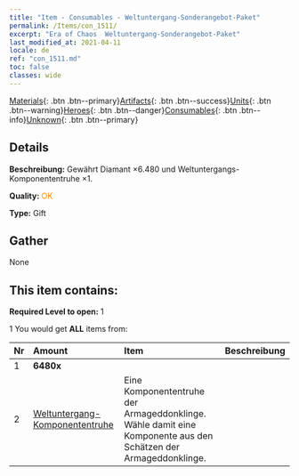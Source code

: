 ```yaml
---
title: "Item - Consumables - Weltuntergang-Sonderangebot-Paket"
permalink: /Items/con_1511/
excerpt: "Era of Chaos  Weltuntergang-Sonderangebot-Paket"
last_modified_at: 2021-04-11
locale: de
ref: "con_1511.md"
toc: false
classes: wide
---
```

 [Materials](/de/Items/){: .btn .btn--primary}[Artifacts](/de/Items/Artifacts/){: .btn .btn--success}[Units](/de/Items/Units/){: .btn .btn--warning}[Heroes](/de/Items/Heroes/){: .btn .btn--danger}[Consumables](/de/Items/Consumables/){: .btn .btn--info}[Unknown](/de/Items/Unknown/){: .btn .btn--primary}

## Details
 **Beschreibung:** Gewährt Diamant ×6.480 und Weltuntergangs-Komponententruhe ×1.

 **Quality:** <span style="color: #FF8C00">OK</span>

 **Type:** Gift

## Gather

  None

## This item contains:

 **Required Level to open:** 1

 1 You would get **ALL** items  from:

  | Nr | Amount |     Item    | Beschreibung |
  |:---|:-------|:------------|:-----------:|
  | 1 |  **6480x** | <i class="fas fa-gem"/> |  | 
  | 2 | [Weltuntergang-Komponententruhe](/de/Items/con_1360/) | Eine Komponententruhe der Armageddonklinge. Wähle damit eine Komponente aus den Schätzen der Armageddonklinge. | 
